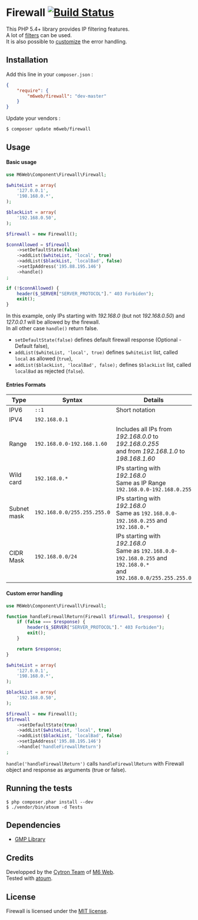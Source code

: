 # Firewall [![Build Status](https://secure.travis-ci.org/M6Web/Firewall.png)](http://travis-ci.org/M6Web/Firewall)

This PHP 5.4+ library provides IP filtering features.  
A lot of [filters](#entries-formats) can be used.  
It is also possible to [customize](#custom-error-handling) the error handling.

## Installation

Add this line in your `composer.json` :

```json
{
    "require": {
        "m6web/firewall": "dev-master"
    }
}
```

Update your vendors :

```
$ composer update m6web/firewall
```

## Usage

#### Basic usage

```php
use M6Web\Component\Firewall\Firewall;

$whiteList = array(
    '127.0.0.1',
    '198.168.0.*',
);

$blackList = array(
    '192.168.0.50',
);

$firewall = new Firewall();

$connAllowed = $firewall
    ->setDefaultState(false)
    ->addList($whiteList, 'local', true)
    ->addList($blackList, 'localBad', false)
    ->setIpAddress('195.88.195.146')
    ->handle()
;

if (!$connAllowed) {
    header($_SERVER["SERVER_PROTOCOL"]." 403 Forbiden");
    exit();
}
```

In this example, only IPs starting with *192.168.0* (but not *192.168.0.50*) and *127.0.0.1* will be allowed by the firewall.  
In all other case `handle()` return false.


* `setDefaultState(false)` defines default firewall response (Optional - Default false),
* `addList($whiteList, 'local', true)` defines `$whiteList` list, called `local` as allowed (`true`),
* `addList($blackList, 'localBad', false);` defines `$blackList` list, called `localBad` as rejected (`false`).

#### Entries Formats

Type | Syntax | Details
--- | --- | ---
IPV6|`::1`|Short notation
IPV4|`192.168.0.1`|
Range|`192.168.0.0-192.168.1.60`|Includes all IPs from *192.168.0.0* to *192.168.0.255*<br />and from *192.168.1.0* to *198.168.1.60*
Wild card|`192.168.0.*`|IPs starting with *192.168.0*<br />Same as IP Range `192.168.0.0-192.168.0.255`
Subnet mask|`192.168.0.0/255.255.255.0`|IPs starting with *192.168.0*<br />Same as `192.168.0.0-192.168.0.255` and `192.168.0.*`
CIDR Mask|`192.168.0.0/24`|IPs starting with *192.168.0*<br />Same as `192.168.0.0-192.168.0.255` and `192.168.0.*`<br />and `192.168.0.0/255.255.255.0`

#### Custom error handling

```php
use M6Web\Component\Firewall\Firewall;

function handleFirewallReturn(Firewall $firewall, $response) {
    if (false === $response) {
        header($_SERVER["SERVER_PROTOCOL"]." 403 Forbiden");
        exit();
    }

    return $response;
}

$whiteList = array(
    '127.0.0.1',
    '198.168.0.*',
);

$blackList = array(
    '192.168.0.50',
);

$firewall = new Firewall();
$firewall
    ->setDefaultState(true)
    ->addList($whiteList, 'local', true)
    ->addList($blackList, 'localBad', false)
    ->setIpAddress('195.88.195.146')
    ->handle('handleFirewallReturn')
;
```

`handle('handleFirewallReturn')` calls `handleFirewallReturn` with Firewall object and response as arguments (true or false).

## Running the tests

```shell
$ php composer.phar install --dev
$ ./vendor/bin/atoum -d Tests
```

## Dependencies

* [GMP Library](http://php.net/manual/en/book.gmp.php "GMP Documentation")

## Credits

Developped by the [Cytron Team](http://cytron.fr/) of [M6 Web](http://tech.m6web.fr/).  
Tested with [atoum](http://atoum.org).

## License

Firewall is licensed under the [MIT license](LICENSE).
